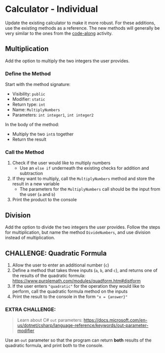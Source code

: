 # Calculator - Individual
Update the existing calculator to make it more robust. For these additions, use the existing methods as a reference. The new methods will generally be very similar to the ones from the [code-along](CalculatorFollowAlong.md) activity.

## Multiplication
Add the option to multiply the two integers the user provides.

### Define the Method
Start with the method signature:
- Visibility: `public`
- Modifier: `static`
- Return type: `int`
- Name: `MultiplyNumbers`
- Parameters: `int integer1`, `int integer2`

In the body of the method:
- Multiply the two `int`s together
- Return the result

### Call the Method
1. Check if the user would like to multiply numbers  
    - Use an `else if` underneath the existing checks for addition and subtraction
1. If they want to multiply, call the `MultiplyNumbers` method and store the result in a new variable
    - The parameters for the `MultiplyNumbers` call should be the input from the user (`a` and `b`)
1. Print the product to the console

## Division
Add the option to divide the two integers the user provides. Follow the steps for multiplication, but name the method `DivideNumbers`, and use division instead of multiplication.

## CHALLENGE: Quadratic Formula
1. Allow the user to enter an additional number (`c`)
1. Define a method that takes three inputs (`a`, `b`, and `c`), and returns one of the results of the quadratic formula: https://www.purplemath.com/modules/quadform.htm#distform
1. If the user enters `"quadratic"` for the operation they would like to perform, call the quadratic formula method on the inputs
1. Print the result to the console in the form `"x = {answer}"`

### EXTRA CHALLENGE:
>Learn about C# `out` parameters: https://docs.microsoft.com/en-us/dotnet/csharp/language-reference/keywords/out-parameter-modifier

Use an `out` parameter so that the program can return **both** results of the quadratic formula, and print both to the console.